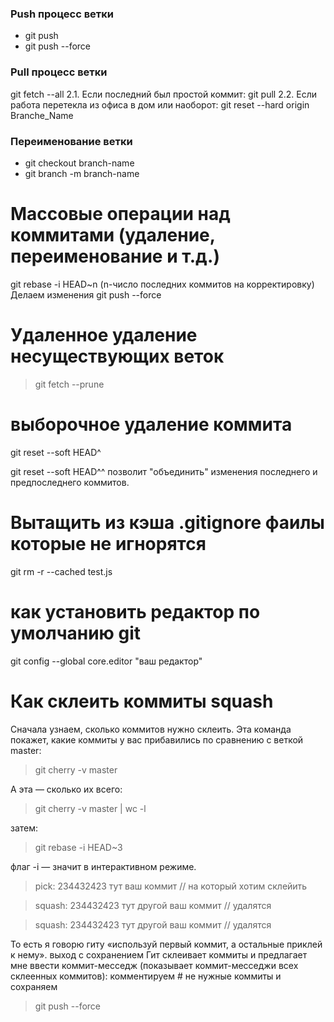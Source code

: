 ### Push процесс ветки

* git push
* git push --force

### Pull процесс ветки

git fetch --all 2.1. Если последний был простой коммит: git pull 2.2. Если работа перетекла из офиса в дом или наоборот: git reset --hard origin Branche_Name

### Переименование ветки
* git checkout branch-name
* git branch -m branch-name

# Массовые операции над коммитами (удаление, переименование и т.д.)

git rebase -i HEAD~n (n-число последних коммитов на корректировку)
Делаем изменения
git push --force

# Удаленное удаление несуществующих веток

> git fetch --prune

# выборочное удаление коммита

git reset --soft HEAD^

git reset --soft HEAD^^ позволит "объединить" изменения последнего и предпоследнего коммитов.

# Вытащить из кэша .gitignore фаилы которые не игнорятся
git rm -r --cached test.js
# как установить редактор по умолчанию git

git config --global core.editor "ваш редактор"

# Как склеить коммиты squash

Сначала узнаем, сколько коммитов нужно склеить. Эта команда покажет, какие коммиты у вас прибавились по сравнению с веткой master:

> git cherry -v master

А эта — сколько их всего:

> git cherry -v master | wc -l

затем:

> git rebase -i HEAD~3

флаг -i — значит в интерактивном режиме.

> pick: 234432423 тут ваш коммит // на который хотим склейить

> squash: 234432423 тут другой ваш коммит // удалятся

> squash: 234432423 тут другой ваш коммит // удалятся

То есть я говорю гиту «используй первый коммит, а остальные приклей к нему».
выход с сохранением
Гит склеивает коммиты и предлагает мне ввести коммит-месседж (показывает коммит-месседжи всех склеенных коммитов): комментируем # не нужные коммиты и сохраняем

> git push --force
